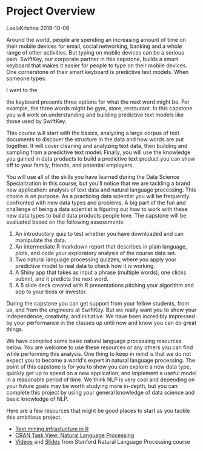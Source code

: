 Project Overview
================
LeelaKrishna
2018-10-06

Around the world, people are spending an increasing amount of time on their mobile devices for email, social networking, banking and a whole range of other activities. But typing on mobile devices can be a serious pain. SwiftKey, our corporate partner in this capstone, builds a smart keyboard that makes it easier for people to type on their mobile devices. One cornerstone of their smart keyboard is predictive text models. When someone types:

I went to the

the keyboard presents three options for what the next word might be. For example, the three words might be gym, store, restaurant. In this capstone you will work on understanding and building predictive text models like those used by SwiftKey.

This course will start with the basics, analyzing a large corpus of text documents to discover the structure in the data and how words are put together. It will cover cleaning and analyzing text data, then building and sampling from a predictive text model. Finally, you will use the knowledge you gained in data products to build a predictive text product you can show off to your family, friends, and potential employers.

You will use all of the skills you have learned during the Data Science Specialization in this course, but you'll notice that we are tackling a brand new application: analysis of text data and natural language processing. This choice is on purpose. As a practicing data scientist you will be frequently confronted with new data types and problems. A big part of the fun and challenge of being a data scientist is figuring out how to work with these new data types to build data products people love. The capstone will be evaluated based on the following assessments:

1.  An introductory quiz to test whether you have downloaded and can manipulate the data.
2.  An intermediate R markdown report that describes in plain language, plots, and code your exploratory analysis of the course data set.
3.  Two natural language processing quizzes, where you apply your predictive model to real data to check how it is working.
4.  A Shiny app that takes as input a phrase (multiple words), one clicks submit, and it predicts the next word.
5.  A 5 slide deck created with R presentations pitching your algorithm and app to your boss or investor.

During the capstone you can get support from your fellow students, from us, and from the engineers at SwiftKey. But we really want you to show your independence, creativity, and initiative. We have been incredibly impressed by your performance in the classes up until now and know you can do great things.

We have compiled some basic natural language processing resources below. You are welcome to use these resources or any others you can find while performing this analysis. One thing to keep in mind is that we do not expect you to become a world's expert in natural language processing. The point of this capstone is for you to show you can explore a new data type, quickly get up to speed on a new application, and implement a useful model in a reasonable period of time. We think NLP is very cool and depending on your future goals may be worth studying more in-depth, but you can complete this project by using your general knowledge of data science and basic knowledge of NLP.

Here are a few resources that might be good places to start as you tackle this ambitious project.

-   [Text mining infrastucture in R](%22http://www.jstatsoft.org/v25/i05/%22)
-   [CRAN Task View: Natural Language Processing](%22http://cran.r-project.org/web/views/NaturalLanguageProcessing.html%22)
-   [Videos](%22https://www.youtube.com/user/OpenCourseOnline/search?query=NLP%22) and [Slides](%22https://web.stanford.edu/~jurafsky/NLPCourseraSlides.html%22) from Stanford Natural Language Processing course
